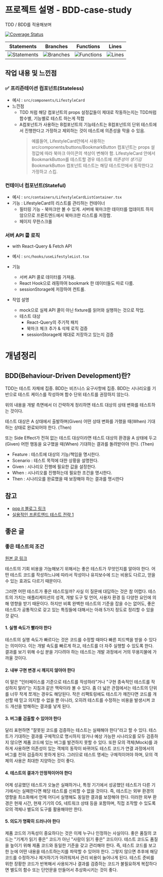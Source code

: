 # 프로젝트 설명 - BDD-case-study

TDD / BDD를 적용해보며 

[![Coverage Status](https://coveralls.io/repos/github/Seunghyum/BDD-case-study/badge.svg)](https://coveralls.io/github/Seunghyum/BDD-case-study)

| Statements                  | Branches                | Functions                 | Lines                |
| --------------------------- | ----------------------- | ------------------------- | -------------------- |
| ![Statements](https://img.shields.io/badge/Coverage-95.12%25-brightgreen.svg) | ![Branches](https://img.shields.io/badge/Coverage-57.14%25-red.svg) | ![Functions](https://img.shields.io/badge/Coverage-90.91%25-brightgreen.svg) | ![Lines](https://img.shields.io/badge/Coverage-97.44%25-brightgreen.svg)    |

## 작업 내용 및 느낀점

### ✅ 프리즌테이션 컴포넌트(Stateless)

- 예시 : ```src/components/LifestyleCard```
- 느낀점
  - TDD 처럼 해당 컴포넌트의 props 설정값들이 제대로 작동하는지는 TDD처럼 함수별, 기능별로 테스트 하는게 적합
  - A컴포넌트가 사용하는 B컴포넌트의 기능테스트는 B컴포넌트의 단위 테스트에서 진행한다고 가정하고 제외하는 것이 테스트에 의존성을 막을 수 있음.
    > 예를들어, 
    > LifestyleCard안에서 사용하는 src/components/buttons/BookmarkButton 컴포넌트는 props 설정값에 따라 북마크 아이콘의 색상이 변해야 함.
    > LifestyleCard 안에서 BookmarkButton를 테스트할 경우 테스트에 *의존성이 생기김*
    > BookmarkButton 컴포넌트 테스트는 해당 테스트안에서 동작한다고 가정하고 스킵.

### 컨테이너 컴포넌트(Stateful)

- 예시 : ```src/containers/LifestyleCardListContainer.tsx```
- 기능 : LifestyleCard의 리스트를 관리하는 컨테이너
  - 필터링 기능 - 북마크만 볼 수 있게. 서버에 북마크한 데이터를 업데이트 하지 않으므로 프론트엔드에서 북마크한 리스트를 저장함.
  - 페이지 무한스크롤

### 서버 API 콜 로직

- with React-Query & Fetch API
- 예시 : ```src/hooks/useLifestyleList.tsx```
- 기능
  - 서버 API 콜로 데이터를 가져옴.
  - React Hook으로 래핑하여 bookmark 한 데이터들도 따로 다룸.
  - sessionStorage에 저장하여 컨트롤.

- 작업 설명
  - mock으로 실제 API 콜이 아닌 fixture를 읽어와 실행하는 것으로 작업.
  - 테스트 대상
    - React-Query의 주기적 패치
    - 북마크 체크 추가 & 삭제 로직 검증
    - sessionStorage에 재대로 저장하고 있는지 검증


# 개념정리

## BDD(Behaviour-Driven Development)란?

TDD는 테스트 자체에 집중. BDD는 비즈니스 요구사항에 집중.
BDD는 시나리오를 기반으로 테스트 케이스를 작성하며 함수 단위 테스트를 권장하지 않는다.

위의 내용을 개발 측면에서 더 간략하게 정리하면 테스트 대상의 상태 변화를 테스트하는 것이다.

테스트 대상은 A 상태에서 출발하며(Given) 어떤 상태 변화를 가했을 때(When) 기대하는 상태로 완료되어야 한다. (Then)

또는 Side Effect가 전혀 없는 테스트 대상이라면 테스트 대상의 환경을 A 상태에 두고(Given) 어떤 행동을 요구했을 때(When) 기대하는 결과를 돌려받아야 한다. (Then)

- Feature : 테스트에 대상의 기능/책임을 명시한다.
- Scenario : 테스트 목적에 대한 상황을 설명한다.
- Given : 시나리오 진행에 필요한 값을 설정한다.
- When : 시나리오를 진행하는데 필요한 조건을 명시한다.
- Then : 시나리오를 완료했을 때 보장해야 하는 결과를 명시한다

## 참고

- [pop it 블로그 링크](https://www.popit.kr/bdd-behaviour-driven-development%EC%97%90-%EB%8C%80%ED%95%9C-%EA%B0%84%EB%9E%B5%ED%95%9C-%EC%A0%95%EB%A6%AC/)
- [실용적인 프론트엔드 테스트 전략 1](https://meetup.toast.com/posts/174)

## 좋은 글

### 좋은 테스트의 조건

[원본 글 링크](https://meetup.toast.com/posts/174)

테스트의 기회 비용을 가늠해보기 위해서는 좋은 테스트가 무엇인지를 알아야 한다. 어떤 테스트 코드를 작성하느냐에 따라서 작성이나 유지보수에 드는 비용도 다르고, 얻을 수 있는 효과도 다르기 때문이다.

그러면 어떤 테스트가 좋은 테스트일까? 사실 이 질문에 대답하는 것은 참 어렵다. 테스트의 가치는 애플리케이션의 성격, 개발 도구 및 언어, 사용자 환경 등 다양한 요인에 의해 영향을 받기 때문이다. 하지만 비록 완벽한 테스트의 기준을 잡을 수는 없어도, 좋은 테스트가 공통적으로 갖고 있는 특징들에 대해서는 아래 5가지 정도로 정리할 수 있을 것 같다.

#### 1. 실행 속도가 빨라야 한다

테스트의 실행 속도가 빠르다는 것은 코드를 수정할 때마다 빠른 피드백을 받을 수 있다는 의미이다. 이는 개발 속도를 빠르게 하고, 테스트를 더 자주 실행할 수 있도록 한다. 결과를 보기 위해 수십 분을 기다려야 하는 테스트는 개발 과정에서 거의 무용지물에 가까울 것이다.

#### 2. 내부 구현 변경 시 깨지지 않아야 한다

이 말은 "인터페이스를 기준으로 테스트를 작성하라"거나 "구현 종속적인 테스트를 작성하지 말라"는 지침과 같은 맥락이라 볼 수 있다. 좀 더 넓은 관점에서는 테스트의 단위를 너무 작게 쪼개는 경우도 해당된다. 작은 리팩토링에도 테스트가 깨진다면 코드를 개선할 때 믿고 의지할 수 없을 뿐 아니라, 오히려 테스트를 수정하는 비용을 발생시켜 코드 개선을 방해하는 결과를 낳게 된다.

#### 3. 버그를 검출할 수 있어야 한다

달리 표현하면 "잘못된 코드를 검증하는 테스트는 실패해야 한다"라고 할 수 있다. 테스트가 기대하는 결과를 구체적으로 명시하지 않거나 예상 가능한 시나리오를 모두 검증하지 않으면 제품 코드에 있는 버그를 발견하지 못할 수 있다. 또한 모의 객체(Mock)를 과하게 사용하면 의존성이 있는 객체의 동작이 바뀌어도 테스트 코드가 연결 과정에서의 버그를 전혀 검출하지 못하게 된다. 그러므로 테스트 명세는 구체적이어야 하며, 모의 객체의 사용은 최대한 지양하는 것이 좋다.

#### 4. 테스트의 결과가 안정적이어야 한다

어제 성공했던 테스트가 오늘은 실패하거나, 특정 기기에서 성공했던 테스트가 다른 기기에서는 실패한다면 해당 테스트를 신뢰할 수 없을 것이다. 즉, 테스트는 외부 환경의 영향을 최소화해서 언제 어디서 실행해도 동일한 결과를 보장해야 한다. 이러한 외부 환경은 현재 시간, 현재 기기의 OS, 네트워크 상태 등을 포함하며, 직접 조작할 수 있도록 모의 객체나 별도의 도구를 활용해야만 한다.

#### 5. 의도가 명확히 드러나야 한다

제품 코드의 가독성이 중요하다는 것은 이제 누구나 인정하는 사실이다. 좋은 품질의 코드는 "기계가 읽기 좋은" 코드가 아닌 "사람이 읽기 좋은" 코드이다. 테스트 코드도 품질을 높이기 위해 제품 코드와 동일한 기준을 갖고 관리해야 한다. 즉, 테스트 코드를 보고 한 눈에 어떤 내용을 테스트하는지를 파악할 수 있어야 한다. 그렇지 않으면 추후에 해당 코드를 수정하거나 제거하기가 어려워져서 관리 비용이 늘어나게 된다. 테스트 준비를 위한 장황한 코드가 반복해서 사용되거나 결과를 검증하는 코드가 불필요하게 복잡하다면 별도의 함수 또는 단언문을 만들어서 추상화시키는 것이 좋다.
